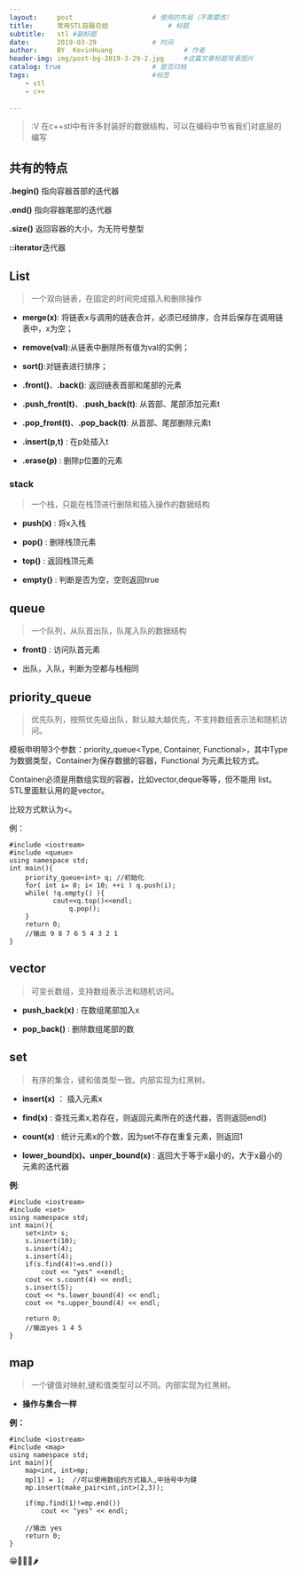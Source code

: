 ```yaml
---
layout:     post   				    # 使用的布局（不需要改）
title:      常用STL容器总结 				# 标题 
subtitle:   stl #副标题
date:       2019-03-29 				# 时间
author:     BY 	KevinHuang					# 作者
header-img: img/post-bg-2019-3-29-2.jpg 	#这篇文章标题背景图片
catalog: true 						# 是否归档
tags:								#标签
    - stl
    - c++
    
---
```

  
 

>:V 在c++stl中有许多封装好的数据结构，可以在编码中节省我们对底层的编写

## 共有的特点

**.begin()** 指向容器首部的迭代器

**.end()** 指向容器尾部的迭代器

**.size()** 返回容器的大小，为无符号整型

**::iterator**迭代器
## List
>一个双向链表，在固定的时间完成插入和删除操作

- **merge(x)**: 将链表x与调用的链表合并，必须已经排序，合并后保存在调用链表中，x为空；

- **remove(val)**:从链表中删除所有值为val的实例；

- **sort()**:对链表进行排序；

-  **.front()**、**.back()**: 返回链表首部和尾部的元素

- **.push_front(t)**、**.push_back(t)**: 从首部、尾部添加元素t

- **.pop_front(t)**、**.pop_back(t)**: 从首部、尾部删除元素t

- **.insert(p,t)** : 在p处插入t

- **.erase(p)** : 删除p位置的元素


### stack
>一个栈，只能在栈顶进行删除和插入操作的数据结构

- **push(x)** : 将x入栈

- **pop()** : 删除栈顶元素

- **top()** : 返回栈顶元素

- **empty()** : 判断是否为空，空则返回true

## queue
>一个队列，从队首出队，队尾入队的数据结构

- **front()** : 访问队首元素

- 出队，入队，判断为空都与栈相同

## priority_queue
>优先队列，按照优先级出队，默认越大越优先，不支持数组表示法和随机访问。

模板申明带3个参数：priority_queue<Type, Container, Functional>，其中Type 为数据类型，Container为保存数据的容器，Functional 为元素比较方式。

Container必须是用数组实现的容器，比如vector,deque等等，但不能用 list。STL里面默认用的是vector。  

比较方式默认为<。  

例：

```
#include <iostream>
#include <queue>
using namespace std;
int main(){ 
    priority_queue<int> q; //初始化
    for( int i= 0; i< 10; ++i ) q.push(i);
    while( !q.empty() ){
           cout<<q.top()<<endl;
               q.pop();
    }
    return 0;
    //输出 9 8 7 6 5 4 3 2 1
}
```

## vector
>可变长数组，支持数组表示法和随机访问。

- **push_back(x)** : 在数组尾部加入x

- **pop_back()** : 删除数组尾部的数

## set
>有序的集合，键和值类型一致。内部实现为红黑树。

- **insert(x)** ： 插入元素x

- **find(x)** : 查找元素x,若存在，则返回元素所在的迭代器，否则返回end()

- **count(x)** : 统计元素x的个数，因为set不存在重复元素，则返回1

- **lower\_bound(x)、unper\_bound(x)** : 返回大于等于x最小的，大于x最小的元素的迭代器

**例**:

```
#include <iostream>
#include <set>
using namespace std;
int main(){
    set<int> s;
    s.insert(10);
    s.insert(4);
    s.insert(4);
    if(s.find(4)!=s.end())
        cout << "yes" <<endl;
    cout << s.count(4) << endl;
    s.insert(5);
    cout << *s.lower_bound(4) << endl;
    cout << *s.upper_bound(4) << endl;

    return 0;
    //输出yes 1 4 5
}
```
## map

>一个键值对映射,键和值类型可以不同。内部实现为红黑树。

- **操作与集合一样**

**例：**

```
#include <iostream>
#include <map>
using namespace std;
int main(){
    map<int, int>mp;
    mp[1] = 1;  //可以使用数组的方式插入,中括号中为键
    mp.insert(make_pair<int,int>(2,3));

    if(mp.find(1)!=mp.end())
        cout << "yes" << endl;
    
    //输出 yes
    return 0;
}
```
😁🐯🦈🐝🌶